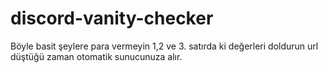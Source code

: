 # discord-vanity-checker
Böyle basit şeylere para vermeyin 
1,2 ve 3. satırda ki değerleri doldurun url düştüğü zaman otomatik sunucunuza alır.
